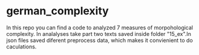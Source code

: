 # german_complexity
In this repo you can find a code to analyzed 7 measures of morpohological complexity. In analalyses take part two texts saved inside folder "15_ex".In json files saved diferent preprocess data, which makes it convienient to do caculations.
